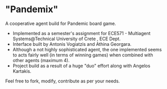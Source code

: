 # "Pandemix" 

A cooperative agent build for Pandemic board game.



- Implemented as a semester's assignment for ECE571 - Multiagent Systems@Technical University of Crete , ECE Dept.
- Interface built by Antonis Vogiatzis and Athina Georgara.
- Although a not highly sophisticated agent, the one implemented seems to acts fairly well (in terms of winning games) when combined with other agents (maximum 4).
- Project build as a result of a huge "duo" effort along with Angelos Kartakis.



Feel free to fork, modify, contribute as per your needs.



